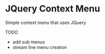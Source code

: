 # JQuery Context Menu
Simple context menu that uses JQuery

TODO
 - add sub menus
 - stream line menu creation
